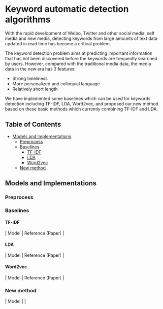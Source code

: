 # Keyword automatic detection algorithms

With the rapid development of Weibo, Twitter and other social media, self media and new media,
detecting keywords from large amounts of text data updated in read time has become a critical problem.

The keyword detection problem aims at predicting important information that has not been
discovered before the keywords are frequently searched by users. However, compared with the traditional
media data, the media data in the new era has 3 features:

* Strong timeliness
* More personalized and colloquial language
* Relatively short length

We have implemented some baselines which can be used for keywords detection
including TF-IDF, LDA, Word2vec, and proposed our new method based on these basic methods
which currently combining TF-IDF and LDA.

## Table of Contents

* [Models and Implementations](#models-and-implementations)
  * [Preprocess](#preprocess)
  * [Baselines](#baselines)
    * [TF-IDF](#tf-idf)
    * [LDA](#lda)
    * [Word2vec](#word2vec)
  * [New method](#new-method)

## Models and Implementations

### Preprocess

### Baselines

#### TF-IDF

| Model | Reference (Paper) |

[comment]: <> (|-------|-------------------|)

[comment]: <> (| [MNIST]&#40;vision/image_classification&#41; | A basic model to classify digits from the [MNIST dataset]&#40;http://yann.lecun.com/exdb/mnist/&#41; |)

[comment]: <> (| [ResNet]&#40;vision/image_classification&#41; | [Deep Residual Learning for Image Recognition]&#40;https://arxiv.org/abs/1512.03385&#41; |)

[comment]: <> (| [EfficientNet]&#40;vision/image_classification&#41; | [EfficientNet: Rethinking Model Scaling for Convolutional Neural Networks]&#40;https://arxiv.org/abs/1905.11946&#41; |)

#### LDA

| Model | Reference (Paper) |

[comment]: <> (|-------|-------------------|)

[comment]: <> (| [RetinaNet]&#40;vision/detection&#41; | [Focal Loss for Dense Object Detection]&#40;https://arxiv.org/abs/1708.02002&#41; |)

[comment]: <> (| [Mask R-CNN]&#40;vision/detection&#41; | [Mask R-CNN]&#40;https://arxiv.org/abs/1703.06870&#41; |)

[comment]: <> (| [ShapeMask]&#40;vision/detection&#41; | [ShapeMask: Learning to Segment Novel Objects by Refining Shape Priors]&#40;https://arxiv.org/abs/1904.03239&#41; |)

[comment]: <> (| [SpineNet]&#40;vision/detection&#41; | [SpineNet: Learning Scale-Permuted Backbone for Recognition and Localization]&#40;https://arxiv.org/abs/1912.05027&#41; |)

#### Word2vec

| Model | Reference (Paper) |

[comment]: <> (|-------|-------------------|)

[comment]: <> (| [RetinaNet]&#40;vision/detection&#41; | [Focal Loss for Dense Object Detection]&#40;https://arxiv.org/abs/1708.02002&#41; |)

[comment]: <> (| [Mask R-CNN]&#40;vision/detection&#41; | [Mask R-CNN]&#40;https://arxiv.org/abs/1703.06870&#41; |)

[comment]: <> (| [ShapeMask]&#40;vision/detection&#41; | [ShapeMask: Learning to Segment Novel Objects by Refining Shape Priors]&#40;https://arxiv.org/abs/1904.03239&#41; |)

[comment]: <> (| [SpineNet]&#40;vision/detection&#41; | [SpineNet: Learning Scale-Permuted Backbone for Recognition and Localization]&#40;https://arxiv.org/abs/1912.05027&#41; |)

### New method

| Model | |

[comment]: <> (|-------|-------------------|)

[comment]: <> (| [ALBERT &#40;A Lite BERT&#41;]&#40;nlp/albert&#41; | [ALBERT: A Lite BERT for Self-supervised Learning of Language Representations]&#40;https://arxiv.org/abs/1909.11942&#41; |)

[comment]: <> (| [BERT &#40;Bidirectional Encoder Representations from Transformers&#41;]&#40;nlp/bert&#41; | [BERT: Pre-training of Deep Bidirectional Transformers for Language Understanding]&#40;https://arxiv.org/abs/1810.04805&#41; |)

[comment]: <> (| [NHNet &#40;News Headline generation model&#41;]&#40;nlp/nhnet&#41; | [Generating Representative Headlines for News Stories]&#40;https://arxiv.org/abs/2001.09386&#41; |)

[comment]: <> (| [Transformer]&#40;nlp/transformer&#41; | [Attention Is All You Need]&#40;https://arxiv.org/abs/1706.03762&#41; |)

[comment]: <> (| [XLNet]&#40;nlp/xlnet&#41; | [XLNet: Generalized Autoregressive Pretraining for Language Understanding]&#40;https://arxiv.org/abs/1906.08237&#41; |)

[comment]: <> (## Citing TF Official Model Garden)

[comment]: <> (To cite this repository:)

[comment]: <> (```)

[comment]: <> (@software{tfmodels2020github,)

[comment]: <> (  author = {Chen Chen and Xianzhi Du and Le Hou and Jaeyoun Kim and Pengchong)

[comment]: <> (  Jin and Jing Li and Yeqing Li and Abdullah Rashwan and Hongkun Yu},)

[comment]: <> (  title = {TensorFlow Official Model Garden},)

[comment]: <> (  url = {https://github.com/tensorflow/models/tree/master/official},)

[comment]: <> (  year = {2020},)

[comment]: <> (})

[comment]: <> (```)

